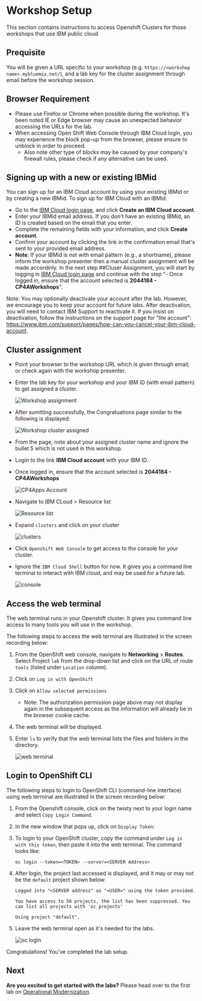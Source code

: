 # Workshop Setup

This section contains instructions to access Openshift Clusters for those workshops that use IBM public cloud

## Prequisite

You will be given a URL specific to your workshop (e.g. `https://<workshop name>.mybluemix.net/`), and a lab key for the cluster assignment through email before the workshop session. 
 
## Browser Requirement

- Please use Firefox or Chrome when possible during the workshop. It's been noted IE or Edge browser may cause an unexpected behavior accessing the URLs for the lab.
- When accessing Open Shift Web Console through IBM Cloud login, you may experience the block pop-up from the browser, please ensure to unblock in order to proceed. 
  - Also note other type of blocks may be caused by your company's firewall rules, please check if any alternative can be used.

## Signing up with a new or existing IBMid

You can sign up for an IBM Cloud account by using your existing IBMid or by creating a new IBMid.
To sign up for IBM Cloud with an IBMid:
- Go to the [IBM Cloud login page](https://cloud.ibm.com), and click **Create an IBM Cloud account**.
- Enter your IBMid email address. If you don't have an existing IBMid, an ID is created based on the email that you enter.
- Complete the remaining fields with your information, and click **Create account**.
- Confirm your account by clicking the link in the confirmation email that's sent to your provided email address.
- **Note**: If your IBMid is not with email pattern (e.g., a shortname), please inform the workshop presenter then a manual cluster assignment will be made accordinly. In the next step ##Cluser Assignment, you will start by logging in [IBM Cloud login page](https://cloud.ibm.com) and continue with the step "- Once logged in, ensure that the account selected is **2044184 - CP4AWorkshops**".

Note: You may optionally deactivate your account after the lab. 
However, we encourage you to keep your account for future labs. 
After deactivation, you will need to contact IBM Support to reactivate it. 
If you insist on deactivation, follow the instructions on the support page for "lite account": https://www.ibm.com/support/pages/how-can-you-cancel-your-ibm-cloud-account.


## Cluster assignment

- Point your browser to the workshop URL which is given through email; or check again with the workshop presenter. 
- Enter the lab key for your workshop and your IBM ID (with email pattern) to get assigned a cluster.

  ![Workshop assignment](images/Initial.jpg)

- After sumitting successfully, the Congratuations page similar to the following is displayed:


  ![Workshop cluster assigned](images/assignment.jpg)


- From the page, note about your assigned cluster name and ignore the bullet 5 which is not used in this workshop.
- Login to the link **IBM Cloud account** with your IBM ID.
- Once logged in, ensure that the account selected is **2044184 - CP4AWorkshops**

  ![CP4Apps Account](images/CP4AppsAccount.jpg)

- Navigate to IBM CLoud > Resource list

  ![Resource list](images/ResourceList.jpg)

- Expand `clusters` and click on your cluster

  ![clusters](images/Clusters.jpg)

- Click `Openshift Web Console` to get access to the console for your cluster.
- Ignore the `IBM Cloud Shell` button for now. It gives you a command line terminal to interact with IBM cloud, and may be used for a future lab.
 
  ![console](images/Console.jpg)

## Access the web terminal

The web terminal runs in your Openshift cluster. It gives you command line access to many tools you will use in the workshop. 

The following steps to access the web terminal are illustrated in the screen recording below:

1. From the OpenShift web console, navigate to **Networking** > **Routes**.  Select Project `lab` from the drop-down list and click on the URL of route `tools` (listed under `Location` column). 

1. Click on `Log in with OpenShift`

1. Click on `Allow selected permissions`

    - Note: The authorization permission page above may not display again in the subsequent access as the information will already be in the browser cookie cache.

1. The web terminal will be displayed. 

1. Enter `ls` to verify that the web terminal lists the files and folders in the directory.

    ![web terminal](images/web-terminal.gif)


## Login to OpenShift CLI

The following steps to login to OpenShift CLI (command-line interface) using web terminal are illustrated in the screen recording below:

1. From the Openshift console, click on the twisty next to your login name and select `Copy Login Command`.

1. In the new window that pops up, click on `Display Token`:

1. To login to your OpenShift cluster, copy the command under `Log in with this token`, then paste it into the web terminal. The command looks like:

    ```
    oc login --token=<TOKEN> --server=<SERVER Address>
    ```

1. After login, the project last accessed is displayed, and it may or may not be the `default` project shown below:

    ```
    Logged into "<SERVER address" as "<USER>" using the token provided.

    You have access to 56 projects, the list has been suppressed. You can list all projects with 'oc projects'
    
    Using project "default".
    ```

1. Leave the web terminal open as it's needed for the labs.

    ![oc login](images/oc-login.gif)


Congratulations! You've completed the lab setup.

## Next

**Are you excited to get started with the labs?** Please head over to the first lab on [Operational Modernization](../operational-modernization/README.md).